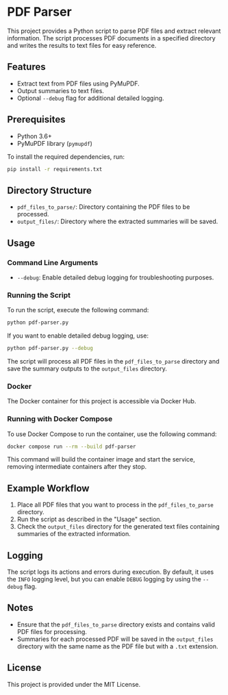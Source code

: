 # PDF Parser

This project provides a Python script to parse PDF files and extract relevant information. The script processes PDF documents in a specified directory and writes the results to text files for easy reference.

## Features

- Extract text from PDF files using PyMuPDF.
- Output summaries to text files.
- Optional `--debug` flag for additional detailed logging.

## Prerequisites

- Python 3.6+
- PyMuPDF library (`pymupdf`)

To install the required dependencies, run:

```bash
pip install -r requirements.txt
```

## Directory Structure

- `pdf_files_to_parse/`: Directory containing the PDF files to be processed.
- `output_files/`: Directory where the extracted summaries will be saved.

## Usage

### Command Line Arguments

- `--debug`: Enable detailed debug logging for troubleshooting purposes.

### Running the Script

To run the script, execute the following command:

```bash
python pdf-parser.py
```

If you want to enable detailed debug logging, use:

```bash
python pdf-parser.py --debug
```

The script will process all PDF files in the `pdf_files_to_parse` directory and save the summary outputs to the `output_files` directory.

### Docker

The Docker container for this project is accessible via Docker Hub.

### Running with Docker Compose

To use Docker Compose to run the container, use the following command:

```bash
docker compose run --rm --build pdf-parser
```

This command will build the container image and start the service, removing intermediate containers after they stop.

## Example Workflow

1. Place all PDF files that you want to process in the `pdf_files_to_parse` directory.
2. Run the script as described in the "Usage" section.
3. Check the `output_files` directory for the generated text files containing summaries of the extracted information.

## Logging

The script logs its actions and errors during execution. By default, it uses the `INFO` logging level, but you can enable `DEBUG` logging by using the `--debug` flag.

## Notes

- Ensure that the `pdf_files_to_parse` directory exists and contains valid PDF files for processing.
- Summaries for each processed PDF will be saved in the `output_files` directory with the same name as the PDF file but with a `.txt` extension.

## License

This project is provided under the MIT License.
